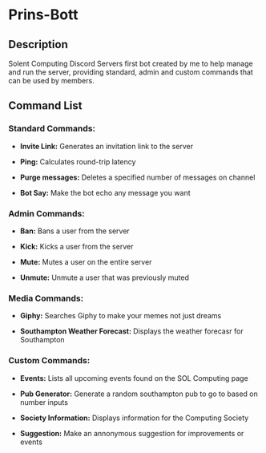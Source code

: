 # Prins-Bott
## Description
Solent Computing Discord Servers first bot created by me to help manage and run the server, providing standard, admin and custom commands that can be used by members.

## Command List
### Standard Commands:
* **Invite Link:** 
Generates an invitation link to the server 

* **Ping:**
Calculates round-trip latency 

* **Purge messages:**
Deletes a specified number of messages on channel 

* **Bot Say:** 
Make the bot echo any message you want


### Admin Commands:
* **Ban:**
Bans a user from the server 

* **Kick:**
Kicks a user from the server 

* **Mute:**
Mutes a user on the entire server 

* **Unmute:** 
Unmute a user that was previously muted


### Media Commands:
* **Giphy:**
Searches Giphy to make your memes not just dreams 

* **Southampton Weather Forecast:**
Displays the weather forecasr for Southampton 

### Custom Commands:
* **Events:**
Lists all upcoming events found on the SOL Computing page 

* **Pub Generator:**
Generate a random southampton pub to go to based on number inputs 

* **Society Information:**
Displays information for the Computing Society 

* **Suggestion:** 
Make an annonymous suggestion for improvements or events
